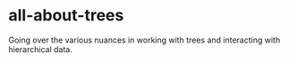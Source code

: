 # all-about-trees
Going over the various nuances in working with trees and interacting with hierarchical data.
